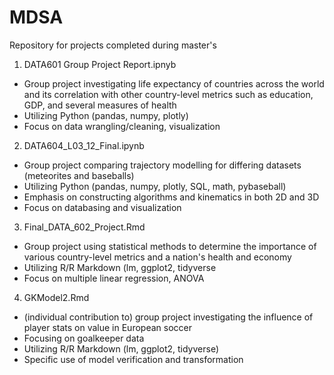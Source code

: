 # MDSA
Repository for projects completed during master's

1. DATA601 Group Project Report.ipnyb
 - Group project investigating life expectancy of countries across the world and its correlation with other country-level metrics such as education, GDP, and several measures of health
 - Utilizing Python (pandas, numpy, plotly)
 - Focus on data wrangling/cleaning, visualization

2. DATA604_L03_12_Final.ipynb
 - Group project comparing trajectory modelling for differing datasets (meteorites and baseballs)
 - Utilizing Python (pandas, numpy, plotly, SQL, math, pybaseball)
 - Emphasis on constructing algorithms and kinematics in both 2D and 3D
 - Focus on databasing and visualization

3. Final_DATA_602_Project.Rmd
 - Group project using statistical methods to determine the importance of various country-level metrics and a nation's health and economy
 - Utilizing R/R Markdown (lm, ggplot2, tidyverse
 - Focus on multiple linear regression, ANOVA

4. GKModel2.Rmd
 - (individual contribution to) group project investigating the influence of player stats on value in European soccer
 - Focusing on goalkeeper data
 - Utilizing R/R Markdown (lm, ggplot2, tidyverse)
 - Specific use of model verification and transformation
